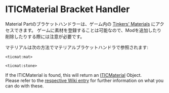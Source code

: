 # ITICMaterial Bracket Handler

Material Partのブラケットハンドラーは、ゲーム内の [Tinkers' Materials](/Mods/Modtweaker/TConstruct/Materials/ITICMaterial/) にアクセスできます。 ゲームに素材を登録することは可能なので、Modを追加したり削除したりする際には注意が必要です。

マテリアルは次の方法でマテリアルブラケットハンドラで参照されます:

```zenscript
<ticmat:mat>

<ticmat:stone>
```

If the ITICMaterial is found, this will return an [ITICMaterial](/Mods/Modtweaker/TConstruct/Materials/ITICMaterial/) Object.  
Please refer to the [respective Wiki entry](/Mods/Modtweaker/TConstruct/Materials/ITICMaterial/) for further information on what you can do with these.